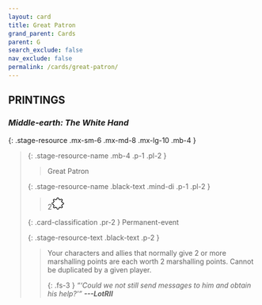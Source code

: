 ```yaml
---
layout: card
title: Great Patron
grand_parent: Cards
parent: G
search_exclude: false
nav_exclude: false
permalink: /cards/great-patron/
---
```


## PRINTINGS


### _Middle-earth: The White Hand_

{: .stage-resource .mx-sm-6 .mx-md-8 .mx-lg-10 .mb-4 }
> {: .stage-resource-name .mb-4 .p-1 .pl-2 }
> > <div class="card-mp"></div>
> > <div class="card-name">Great Patron</div>
>
> {: .stage-resource-name .black-text .mind-di .p-1 .pl-2 }
> > 2![](/assets/images/stage-point.svg)
>
> {: .card-classification .pr-2 }
> Permanent-event
>
> {: .stage-resource-text .black-text .p-2 }
> > Your characters and allies that normally give 2 or more marshalling points are each worth 2 marshalling points. Cannot be duplicated by a given player.   
> > 
> > {: .fs-3 } 
> > _“‘Could we not still send messages to him and obtain his help?’”_ ***---&#65279;LotRII*** 
> 

